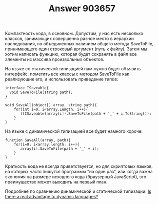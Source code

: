 ﻿---
title: "Answer 903657"
se.owner.user_id: 240512
se.owner.display_name: "MSDN.WhiteKnight"
se.owner.link: "https://ru.stackoverflow.com/users/240512/msdn-whiteknight"
se.answer_id: 903657
se.question_id: 901548
se.post_type: answer
se.score: 3
se.is_accepted: False
---
<p>Компактность кода, в основном. Допустим, у нас есть несколько классов, занимающих совершенно разное место в иерархии наследования, но объединенных наличием общего метода SaveToFile, принимающего один строковый аргумент (путь к файлу). Затем мы хотим написать функцию, которая будет сохранять в файл все элементы из массива произвольных объектов.</p>

<p>На языке со статической типизацией нам нужно будет объявить интерфейс, пометить все классы с методом SaveToFile как реализующие его, и использовать приведение типов:</p>

<pre><code>interface ISaveable{
  void SaveToFile(string path);
}

void SaveAll(object[] array, string path){
    for(int i=0; i&lt;array.Length; i++){
       ((ISaveable)array[i]).SaveToFile(path + '_' + i.ToString());
    }
}
</code></pre>

<p>На языке с динамической типизацией все будет намного короче:</p>

<pre><code>function SaveAll(array, path){
    for(i=0; i&lt;array.length; i++){
       array[i].SaveToFile(path + '_' + i);
    }
}
</code></pre>

<p>Краткость кода не всегда приветствуется, но для скриптовых языков, на которых часто пишутся программы "на один раз", или когда важна экономия на размере исходного кода (браузерный JavaScript), это преимущество может выходить на первый план. </p>

<p>Подробнее по сравнению динамической и статической типизации: <a href="https://softwareengineering.stackexchange.com/questions/246762/is-there-a-real-advantage-to-dynamic-languages">Is there a real advantage to dynamic languages?</a></p>
